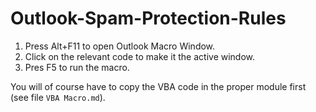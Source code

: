 # Outlook-Spam-Protection-Rules

1. Press Alt+F11 to open Outlook Macro Window.
2. Click on the relevant code to make it the active window.
3. Pres F5 to run the macro.

You will of course have to copy the VBA code in the proper module first (see file `VBA Macro.md`).
